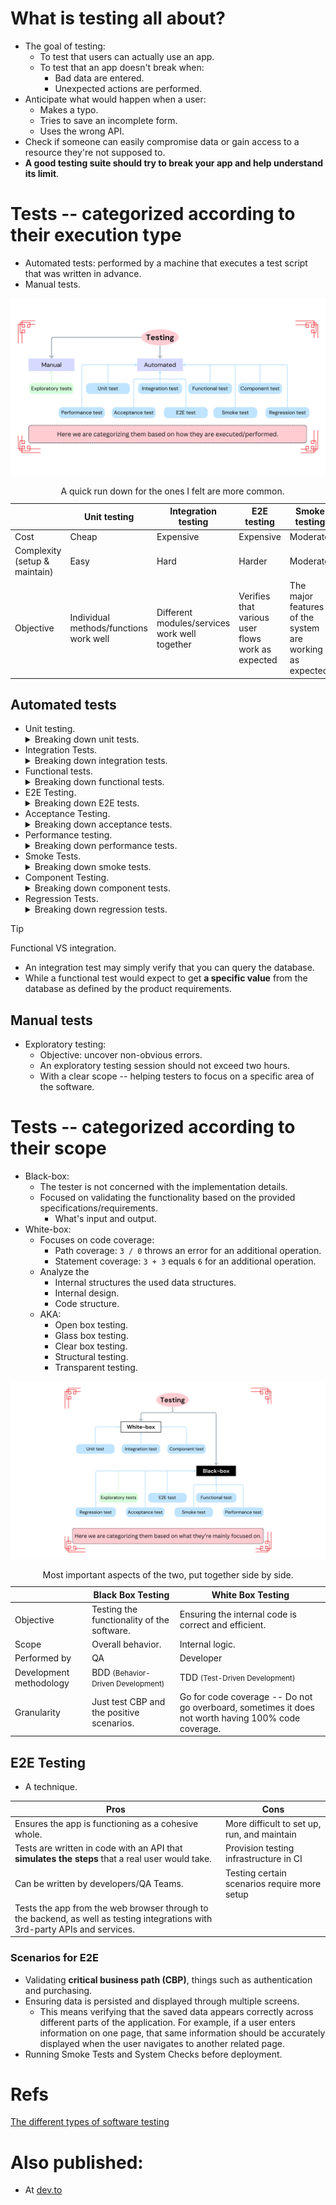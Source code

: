 # What is testing all about?

- The goal of testing:
  - To test that users can actually use an app.
  - To test that an app doesn't break when:
    - Bad data are entered.
    - Unexpected actions are performed.
- Anticipate what would happen when a user:
  - Makes a typo.
  - Tries to save an incomplete form.
  - Uses the wrong API.
- Check if someone can easily compromise data or gain access to a resource they're not supposed to.
- **A good testing suite should try to break your app and help understand its limit**.

# Tests -- categorized according to their execution type

- Automated tests: performed by a machine that executes a test script that was written in advance.
- Manual tests.

![Tests categorized based on their execution mean](./assets/categorization-based-on-test-execution.png)

<table>
  <caption>
    A quick run down for the ones I felt are more common.
  </caption>
  <thead>
    <tr>
      <th></th>
      <th>Unit testing</th>
      <th>Integration testing</th>
      <th>E2E testing</th>
      <th>Smoke testing</th>
    </tr>
  </thead>
  <tbody>
    <tr>
      <td>Cost</td>
      <td>Cheap</td>
      <td>Expensive</td>
      <td>Expensive</td>
      <td>Moderate</td>
    </tr>
    <tr>
      <td>Complexity (setup & maintain)</td>
      <td>Easy</td>
      <td>Hard</td>
      <td>Harder</td>
      <td>Moderate</td>
    </tr>
    <tr>
      <td>Objective</td>
      <td>Individual methods/functions work well</td>
      <td>Different modules/services work well together</td>
      <td>Verifies that various user flows work as expected</td>
      <td>
        The major features of the system are working as expected.
      </td>
    </tr>
  </tbody>
</table>

## Automated tests

- Unit testing.
  <details>
    <summary>
      Breaking down unit tests.
    </summary>
    <ul>
      <li>Cheap.</li>
      <li>Very low level.</li>
      <li>Testing individual methods/functions.</li>
      <li>A unit is the smallest testable component of an application.</li>
    </ul>
  </details>
- Integration Tests.
  <details>
    <summary>
      Breaking down integration tests.
    </summary>
    <ul>
      <li>Expensive.</li>
      <li>Different modules/services used by the app work well together.</li>
    </ul>
  </details>
- Functional tests.
  <details>
    <summary>
      Breaking down functional tests.
    </summary>
    <ul>
      <li>Black-box testing</li>
      <li>Focuses on the business requirements.</li>
      <li>Checks output of an action, <b>not</b> the intermediate states.</li>
    </ul>
  </details>
- E2E Testing.
  <details>
    <summary>
      Breaking down E2E tests.
    </summary>
    <ul>
      <li>Expensive.</li>
      <li>Hard to maintain.</li>
      <li>Replicates a user behavior.</li>
      <li>Various user flows work as expected.</li>
      <li>A few key E2E tests. Rely more on lower level types of testing (unit and integration tests).</li>
    </ul>
  </details>
- Acceptance Testing.
  <details>
    <summary>
      Breaking down acceptance tests.
    </summary>
    <ul>
      <li>Replicates a user behavior.</li>
      <li>Measure the performance of the system.</li>
      <li>Rejects changes if certain goals are not met.</li>
      <li>Verify if a system satisfies business requirements.</li>
    </ul>
  </details>
- Performance testing.
  <details>
    <summary>
      Breaking down performance tests.
    </summary>
    <ul>
      <li>Evaluates how a system performs under a particular workload.</li>
      <li>Measures the reliability, speed, scalability, and responsiveness.</li>
    </ul>
  </details>
- Smoke Tests.
  <details>
    <summary>
      Breaking down smoke tests.
    </summary>
    <ul>
      <li>Basic tests.</li>
      <li>Quick to execute</li>
      <li>Checks the basic functionality of the app.</li>
      <li>Guarantee that the major features of the system are working as expected.</li>
      <li>
        Useful right after:
        <ul>
          <li>
            A new build is made & we wanna decide whether or not you can run more expensive tests.
          </li>
          <li>
            A deployment to make sure that they application is running properly in the newly deployed environment.
          </li>
        </ul>
      </li>
    </ul>
  </details>
- Component Testing.
  <details>
    <summary>
      Breaking down component tests.
    </summary>
    <ul>
      <li>
        Breaking applications into smaller logical units called components.
      </li>
      <li>
        Range from fairly small (like a button) to more complex (like a registration form).
      </li>
      <li>
        Tend to be easily testable.
      </li>
      <li>
        Written by the developers working on the component.
      </li>
      <li>
        <b>
          Component tests do nothing to ensure that all the layers of your app are working well together.
        </b>
      </li>
      <li>
        Common scenarios for component tests:
        <ul>
          <li>Testing a date picker works properly.</li>
          <li>A form shows/hides specific sections based on input.</li>
        </ul>
      </li>
      <li>
        For this you can use
        <a href="https://storybook.js.org/">Storybook</a>
        or <a href="https://www.cypress.io/">Cypress</a>.
      </li>
    </ul>
  </details>
- Regression Tests.
  <details>
    <summary>
      Breaking down regression tests.
    </summary>
    <ul>
      <li>
        <em>Re-running</em> functional and non-functional tests to ensure that previously developed and tested software still performs as expected after a change.
      </li>
      <li>If not, that would be called a regression.</li>
      <li>A software regression is a type of software bug where a feature that has worked before stops working.</li>
      <li>
        Things like:
        <ul>
          <li>Bug fixes.</li>
          <li>Software enhancements.</li>
          <li>Configuration changes</li>
        </ul>
      </li>
      <li>
        Some tools used for regression tests:
        <ul>
          <li><a href="https://www.selenium.dev/">Selenium</a>.</li>
          <li><a href="https://www.ranorex.com/blog/regression-testing/">Ranorex Studio</a>.</li>
        </ul>
      </li>
    </ul>
    <img src="./assets/regression-testing-process.png" alt="Regression testing process" />
  </details>

> [!TIP]
>
> Functional VS integration.
>
> - An integration test may simply verify that you can query the database.
> - While a functional test would expect to get **a specific value** from the database as defined by the product requirements.

## Manual tests

- Exploratory testing:
  - Objective: uncover non-obvious errors.
  - An exploratory testing session should not exceed two hours.
  - With a clear scope -- helping testers to focus on a specific area of the software.

# Tests -- categorized according to their scope

- Black-box:
  - The tester is not concerned with the implementation details.
  - Focused on validating the functionality based on the provided specifications/requirements.
    - What's input and output.
- White-box:
  - Focuses on code coverage:
    - Path coverage: `3 / 0` throws an error for an additional operation.
    - Statement coverage: `3 + 3` equals `6` for an additional operation.
  - Analyze the
    - Internal structures the used data structures.
    - Internal design.
    - Code structure.
  - AKA:
    - Open box testing.
    - Glass box testing.
    - Clear box testing.
    - Structural testing.
    - Transparent testing.

![Tests categorized based on their scope](./assets/categorization-based-on-scope.png)

<table>
  <caption>
    Most important aspects of the two, put together side by side.
  </caption>
  <thead>
    <tr>
      <th></th>
      <th>Black Box Testing</th>
      <th>White Box Testing</th>
    </tr>
  </thead>
  <tbody>
    <tr>
      <td>Objective</td>
      <td>Testing the functionality of the software.</td>
      <td>Ensuring the internal code is correct and efficient.</td>
    </tr>
    <tr>
      <td>Scope</td>
      <td>Overall behavior.</td>
      <td>Internal logic.</td>
    </tr>
    <tr>
      <td>Performed by</td>
      <td>QA</td>
      <td>Developer</td>
    </tr>
    <tr>
      <td>Development methodology</td>
      <td>BDD <small>(Behavior-Driven Development)</small></td>
      <td>TDD <small>(Test-Driven Development)</small></td>
    </tr>
    <tr>
      <td>Granularity</td>
      <td>Just test CBP and the positive scenarios.</td>
      <td>Go for code coverage -- Do not go overboard, sometimes it does not worth having 100% code coverage.</td>
    </tr>
  </tbody>
</table>

## E2E Testing

- A technique.

| Pros                                                                                                                         | Cons                                         |
| ---------------------------------------------------------------------------------------------------------------------------- | -------------------------------------------- |
| Ensures the app is functioning as a cohesive whole.                                                                          | More difficult to set up, run, and maintain  |
| Tests are written in code with an API that **simulates the steps** that a real user would take.                              | Provision testing infrastructure in CI       |
| Can be written by developers/QA Teams.                                                                                       | Testing certain scenarios require more setup |
| Tests the app from the web browser through to the backend, as well as testing integrations with 3rd-party APIs and services. |                                              |

### Scenarios for E2E

- Validating **critical business path (CBP)**, things such as authentication and purchasing.
- Ensuring data is persisted and displayed through multiple screens.
  - This means verifying that the saved data appears correctly across different parts of the application. For example, if a user enters information on one page, that same information should be accurately displayed when the user navigates to another related page.
- Running Smoke Tests and System Checks before deployment.

# Refs

[The different types of software testing](https://www.atlassian.com/continuous-delivery/software-testing/types-of-software-testing)

# Also published:

- At [dev.to](https://dev.to/kasir-barati/whats-testing-in-software-development-5b61)

